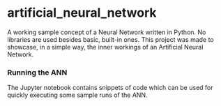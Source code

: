 # artificial_neural_network
A working sample concept of a Neural Network written in Python. No libraries are used besides basic, built-in ones. This project was made to showcase, in a simple way, the inner workings of an Artificial Neural Network. 

### Running the ANN

The Jupyter notebook contains snippets of code which can be used for quickly executing some sample runs of the ANN.
